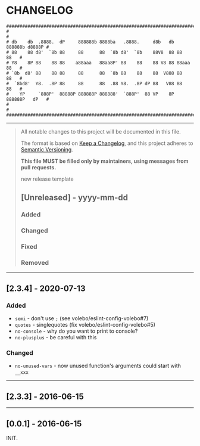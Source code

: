 # CHANGELOG

```
################################################################################
#                                                                              #
# db    db  .8888.  dP     888888b 8888ba   .8888.     d8b   db 888888b d8888P #
# 88    88 d8'  `8b 88     88      88  `8b d8'  `8b    88V8  88 88        88   #
# Y8    8P 88    88 88    a88aaa   88aa8P' 88    88    88 V8 88 88aaa     88   #
# `8b  d8' 88    88 88     88      88  `8b 88    88    88  V888 88        88   #
#  `8bd8'  Y8.  .8P 88     88      88  .88 Y8.  .8P dP 88   V88 88        88   #
#    YP     `888P'  88888P 888888P 888888'  `888P'  88 VP    8P 888888P   dP   #
#                                                                              #
################################################################################
```

--------------------------------------------------------------------------------
>
> All notable changes to this project will be documented in this file.
>
> The format is based on [Keep a Changelog](https://keepachangelog.com/en/1.0.0/),
> and this project adheres to [Semantic Versioning](https://semver.org/spec/v2.0.0.html).
>
> **This file MUST be filled only by maintainers, using messages from pull**
> **requests.**
>
> new release template
>
> ## [Unreleased] - yyyy-mm-dd
>
> ### Added
> ### Changed
> ### Fixed
> ### Removed
>
--------------------------------------------------------------------------------

## [2.3.4] - 2020-07-13

### Added

- `semi` - don't use `;` (see volebo/eslint-config-volebo#7)
- `quotes` - singlequotes (fix volebo/eslint-config-volebo#5)
- `no-console` - why do you want to print to console?
- `no-plusplus` - be careful with this

### Changed

- `no-unused-vars` - now unused function's arguments could start with `__xxx` 

--------------------------------------------------------------------------------

## [2.3.3] - 2016-06-15

--------------------------------------------------------------------------------

## [0.0.1] - 2016-06-15

INIT.
